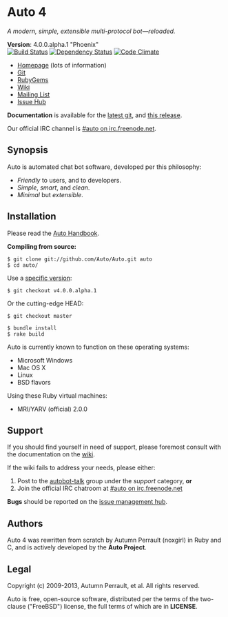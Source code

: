 Auto 4
======

_A modern, simple, extensible multi-protocol bot&mdash;reloaded._

**Version**:            4.0.0.alpha.1 "Phoenix"  
[![Build Status](https://travis-ci.org/Auto/Auto.png?branch=master)](https://travis-ci.org/Auto/Auto)
[![Dependency Status](https://gemnasium.com/Auto/Auto.png)](https://gemnasium.com/Auto/Auto)
[![Code Climate](https://codeclimate.com/badge.png)](https://codeclimate.com/github/Auto/Auto)

+ [Homepage](http://autoproj.org) (lots of information)
+ [Git](https://github.com/Auto/Auto)
+ [RubyGems](https://rubygems.org/gems/Auto)
+ [Wiki](https://github.com/Auto/Auto/wiki)
+ [Mailing List](https://groups.google.com/group/autobot-talk)
+ [Issue Hub](https://github.com/Auto/Auto/issues)

**Documentation** is available for the [latest git](http://rdoc.info/github/Auto/Auto),
and [this release](http://autoproj.org/rdoc/4.0.0.alpha.1/).

Our official IRC channel is [#auto on irc.freenode.net](irc://irc.freenode.net/#auto).

Synopsis
--------

Auto is automated chat bot software, developed per this philosophy:

* _Friendly_ to users, and to developers.
* _Simple_, _smart_, and _clean_.
* _Minimal_ but _extensible_.

Installation
------------

Please read the [Auto Handbook](https://github.com/Auto/Auto/wiki/Handbook).

**Compiling from source:**

```shell
$ git clone git://github.com/Auto/Auto.git auto
$ cd auto/
```
Use a [specific version](https://github.com/Auto/Auto/tags):

```shell
$ git checkout v4.0.0.alpha.1
```

Or the cutting-edge HEAD:

```shell
$ git checkout master
```

```shell
$ bundle install
$ rake build
```

Auto is currently known to function on these operating systems:

+ Microsoft Windows
+ Mac OS X
+ Linux
+ BSD flavors

Using these Ruby virtual machines:

+ MRI/YARV (official) 2.0.0

Support
-------

If you should find yourself in need of support, please foremost consult with the
documentation on the [wiki](https://github.com/Auto/Auto/wiki).

If the wiki fails to address your needs, please either:

1. Post to the [autobot-talk](https://groups.google.com/group/autobot-talk)
   group under the _support_ category, **or**
2. Join the official IRC chatroom at 
[#auto on irc.freenode.net](http://webchat.freenode.net/?randomnick=1&channels=#auto&prompt=1)

**Bugs** should be reported on the [issue management hub](https://github.com/Auto/Auto/issues).

Authors
-------

Auto 4 was rewritten from scratch by Autumn Perrault (noxgirl) in Ruby and C,
and is actively developed by the **Auto Project**.

Legal
-----

Copyright (c) 2009-2013, Autumn Perrault, et al. All rights reserved.

Auto is free, open-source software, distributed per the terms of the two-clause
("FreeBSD") license, the full terms of which are in **LICENSE**.
